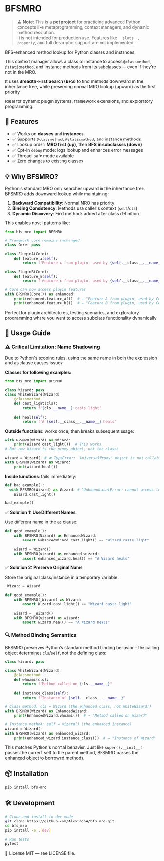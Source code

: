 # BFSMRO

> ⚠️ **Note**: This is a **pet project** for practicing advanced Python concepts like metaprogramming, context managers, and dynamic method resolution.  
> It is not intended for production use. Features like `__slots__`, `property`, and full descriptor support are not implemented.

BFS-enhanced method lookup for Python classes and instances.

This context manager allows a class or instance to access `@classmethod`, `@staticmethod`, and instance methods from its subclasses — even if they’re not in the MRO.

It uses **Breadth-First Search (BFS)** to find methods downward in the inheritance tree, while preserving normal MRO lookup (upward) as the first priority.

Ideal for dynamic plugin systems, framework extensions, and exploratory programming.

## 🔧 Features

- ✅ Works on **classes** and **instances**
- ✅ Supports `@classmethod`, `@staticmethod`, and instance methods
- ✅ Lookup order: **MRO first (up)**, then **BFS in subclasses (down)**
- ✅ Opt-in `debug` mode: logs lookup and enhances error messages
- ✅ Thread-safe mode available
- ✅ Zero changes to existing classes

## 💡 Why BFSMRO?

Python's standard MRO only searches upward in the inheritance tree. BFSMRO adds downward lookup while maintaining:

1. **Backward Compatibility**: Normal MRO has priority
2. **Binding Consistency**: Methods use caller's context (`self`/`cls`)
3. **Dynamic Discovery**: Find methods added after class definition

This enables novel patterns like:

```python
from bfs_mro import BFSMRO

# Framework core remains unchanged
class Core: pass

class PluginA(Core):
    def feature_a(self):
        return f"Feature A from plugin, used by {self.__class__.__name__}"

class PluginB(Core):
    def feature_b(self):
        return f"Feature B from plugin, used by {self.__class__.__name__}"

# Core can now access plugin features
with BFSMRO(Core()) as enhanced:
    print(enhanced.feature_a())  # → "Feature A from plugin, used by Core"
    print(enhanced.feature_b())  # → "Feature B from plugin, used by Core"
```
Perfect for plugin architectures, testing scenarios, and exploratory programming where you want to access subclass functionality dynamically

## 🚀 Usage Guide

### ⚠️ Critical Limitation: Name Shadowing

Due to Python's scoping rules, using the same name in both the expression and as clause causes issues:

**Classes for following examples:**
```python
from bfs_mro import BFSMRO

class Wizard: pass
class WhiteWizard(Wizard):
    @classmethod
    def cast_light(cls):
        return f"{cls.__name__} casts light"
    
    def heal(self):
        return f"A {self.__class__.__name__} heals"
```

**Outside functions**: works once, then breaks subsequent usage:
```python
with BFSMRO(Wizard) as Wizard:
    print(Wizard.cast_light())  # This works
# But now Wizard is the proxy object, not the class!

wizard = Wizard() # ❌ TypeError: 'UniversalProxy' object is not callable
with BFSMRO(wizard) as wizard:
    print(wizard.heal())
```
**Inside functions**: fails immediately:
```python
def bad_example():
  with BFSMRO(Wizard) as Wizard: # "UnboundLocalError: cannot access local variable 'Wizard' where it is not associated with a value"
    Wizard.cast_light()

bad_example()
```

✅ **Solution 1: Use Different Names**

Use different name in the as clause:
```python
def good_example():
    with BFSMRO(Wizard) as EnhancedWizard:
        assert EnhancedWizard.cast_light() == "Wizard casts light"
        
    wizard = Wizard()
    with BFSMRO(wizard) as enhanced_wizard:
        assert enhanced_wizard.heal() == "A Wizard heals"
```

✅ **Solution 2: Preserve Original Name**

Store the original class/instance in a temporary variable:
```python
_Wizard = Wizard

def good_example():
    with BFSMRO(_Wizard) as Wizard:
        assert Wizard.cast_light() == "Wizard casts light"
        
    wizard = _Wizard()
    with BFSMRO(wizard) as wizard:
        assert wizard.heal() == "A Wizard heals"
```

### 🔍 Method Binding Semantics

BFSMRO preserves Python's standard method binding behavior - the calling object determines `cls`/`self`, not the defining class:

```python
class Wizard: pass

class WhiteWizard(Wizard):
    @classmethod
    def whoami(cls):
        return f"Method called on {cls.__name__}"
    
    def instance_class(self):
        return f"Instance of {self.__class__.__name__}"

# Class method: cls = Wizard (the enhanced class, not WhiteWizard!)
with BFSMRO(Wizard) as EnhancedWizard:
    print(EnhancedWizard.whoami())  # → "Method called on Wizard"

# Instance method: self = Wizard() (the enhanced instance)
wizard = Wizard()
with BFSMRO(wizard) as enhanced_wizard:
    print(enhanced_wizard.instance_class())  # → "Instance of Wizard"
```
This matches Python's normal behavior. Just like `super().__init__()` passes the current self to the parent method, BFSMRO passes the enhanced object to borrowed methods.

## 📦 Installation
```bash
pip install bfs-mro
```

## 🛠 Development
```bash
# Clone and install in dev mode
git clone https://github.com/AlexShchW/bfs_mro.git
cd bfs_mro
pip install -e .[dev]

# Run tests
pytest
```

📄 License
MIT — see LICENSE file.
